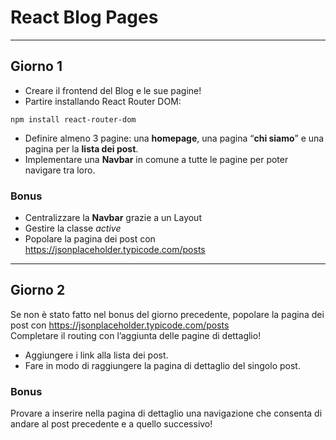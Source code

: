 # React Blog Pages

---

## Giorno 1

- Creare il frontend del Blog e le sue pagine!
- Partire installando React Router DOM: 
```
npm install react-router-dom
```
- Definire almeno 3 pagine: una **homepage**, una pagina “**chi siamo**” e una pagina per la **lista dei post**.
- Implementare una **Navbar** in comune a tutte le pagine per poter navigare tra loro.

### Bonus
- Centralizzare la **Navbar** grazie a un Layout
- Gestire la classe *active*
- Popolare la pagina dei post con https://jsonplaceholder.typicode.com/posts

---

## Giorno 2

Se non è stato fatto nel bonus del giorno precedente, popolare la pagina dei post con https://jsonplaceholder.typicode.com/posts <br>
Completare il routing con l’aggiunta delle pagine di dettaglio!
- Aggiungere i link alla lista dei post.
- Fare in modo di raggiungere la pagina di dettaglio del singolo post.

### Bonus
Provare a inserire nella pagina di dettaglio una navigazione che consenta di andare al post precedente e a quello successivo!